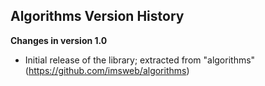 ## Algorithms Version History

**Changes in version 1.0**

 - Initial release of the library; extracted from "algorithms" (https://github.com/imsweb/algorithms)

